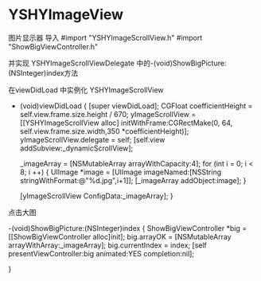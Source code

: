 # YSHYImageView
图片显示器
导入 
#import "YSHYImageScrollView.h"
#import "ShowBigViewController.h"

并实现 YSHYImageScrollViewDelegate 中的-(void)ShowBigPicture:(NSInteger)index方法

在viewDidLoad 中实例化 YSHYImageScrollView

- (void)viewDidLoad {
    [super viewDidLoad];
    CGFloat coefficientHeight = self.view.frame.size.height / 670;
    yImageScrollView = [[YSHYImageScrollView alloc] initWithFrame:CGRectMake(0, 64, self.view.frame.size.width,350 *coefficientHeight)];
    yImageScrollView.delegate = self;
    [self.view addSubview:_dynamicScrollView];

    _imageArray = [NSMutableArray arrayWithCapacity:4];
    for (int i = 0; i < 8; i ++) {
        UIImage *image  = [UIImage imageNamed:[NSString stringWithFormat:@"%d.jpg",i+1]];
        [_imageArray addObject:image];
    }
    
    [yImageScrollView ConfigData:_imageArray];
}


点击大图

-(void)ShowBigPicture:(NSInteger)index
{
    ShowBigViewController *big = [[ShowBigViewController alloc]init];
    big.arrayOK = [NSMutableArray arrayWithArray:_imageArray];
    big.currentIndex = index;
    [self presentViewController:big animated:YES completion:nil];

}
